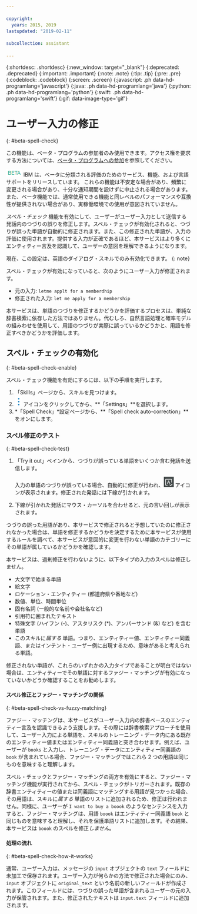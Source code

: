 ```yaml
---

copyright:
  years: 2015, 2019
lastupdated: "2019-02-11"

subcollection: assistant

---
```


{:shortdesc: .shortdesc}
{:new_window: target="_blank"}
{:deprecated: .deprecated}
{:important: .important}
{:note: .note}
{:tip: .tip}
{:pre: .pre}
{:codeblock: .codeblock}
{:screen: .screen}
{:javascript: .ph data-hd-programlang='javascript'}
{:java: .ph data-hd-programlang='java'}
{:python: .ph data-hd-programlang='python'}
{:swift: .ph data-hd-programlang='swift'}
{:gif: data-image-type='gif'}

# ユーザー入力の修正
{: #beta-spell-check}

この機能は、ベータ・プログラムの参加者のみ使用できます。アクセス権を要求する方法については、[ベータ・プログラムへの参加](/docs/services/assistant?topic=assistant-feedback#feedback-beta)を参照してください。

![ベータ](images/beta.png) IBM は、ベータに分類される評価のためのサービス、機能、および言語サポートをリリースしています。 これらの機能は不安定な場合があり、頻繁に変更される場合があり、十分な通知期間を設けずに中止される場合があります。 また、ベータ機能では、通常使用できる機能と同レベルのパフォーマンスや互換性が提供されない場合があり、実稼働環境での使用が意図されていません。

*スペル・チェック* 機能を有効にして、ユーザーがユーザー入力として送信する発話内のつづりの誤りを修正します。スペル・チェックが有効化されると、つづりが誤った単語が自動的に修正されます。また、この修正された単語が、入力の評価に使用されます。提供する入力が正確であるほど、本サービスはより多くにエンティティー言及を認識して、ユーザーの意図を理解できるようになります。

現在、この設定は、英語のダイアログ・スキルでのみ有効化できます。
{: note}

スペル・チェックが有効になっていると、次のようにユーザー入力が修正されます。

- 元の入力: `letme applt for a memberdhip`
- 修正された入力: `let me apply for a membership`

本サービスは、単語のつづりを修正するかどうかを評価するプロセスは、単純な辞書検索に依存した方法ではありません。代むしろ、自然言語処理と確率モデルの組みわせを使用して、用語のつづりが実際に誤っているかどうかと、用語を修正すべきかどうかを評価します。

## スペル・チェックの有効化
{: #beta-spell-check-enable}

スペル・チェック機能を有効にするには、以下の手順を実行します。

1.  「Skills」ページから、スキルを見つけます。
1.  ![オプション・リストのオープンとクローズ](images/kabob-beta.png) アイコンをクリックしてから、**「Settings」**を選択します。
1.  *「Spell Check」*設定ページから、**「Spell check auto-correction」**をオンにします。

### スペル修正のテスト
{: #beta-spell-check-test}

1.  「Try it out」ペインから、つづりが誤っている単語をいくつか含む発話を送信します。

    入力の単語のつづりが誤っている場合、自動的に修正が行われ、![自動修正](images/auto-correct.png) アイコンが表示されます。修正された発話には下線が引かれます。
1.  下線が引かれた発話にマウス・カーソルを合わせると、元の言い回しが表示されます。

つづりの誤った用語があり、本サービスで修正されると予想していたのに修正されなかった場合は、単語を修正するかどうかを決定するために本サービスが使用するルールを調べて、本サービスが意図的に変更を行わない単語のカテゴリーにその単語が属しているかどうかを確認します。

本サービスは、過剰修正を行わないように、以下タイプの入力のスペルは修正しません。

- 大文字で始まる単語
- 絵文字
- ロケーション・エンティティー (都道府県や番地など)
- 数値、単位、時間単位
- 固有名詞 (一般的な名前や会社名など)
- 引用符に囲まれたテキスト
- 特殊文字 (ハイフン (-)、アスタリスク (*)、アンパーサンド (&) など) を含む単語
- このスキルに*属する* 単語。つまり、エンティティー値、エンティティー同義語、またはインテント・ユーザー例に出現するため、意味があると考えられる単語。

修正されない単語が、これらのいずれかの入力タイプであることが明白ではない場合は、エンティティーでその単語に対するファジー・マッチングが有効になっていないかどうか確認することをお勧めします。

#### スペル修正とファジー・マッチングの関係
{: #beta-spell-check-vs-fuzzy-matching}

ファジー・マッチングは、本サービスがユーザー入力内の辞書ベースのエンティティー言及を認識できるよう支援します。その際には辞書検索アプローチを使用して、ユーザー入力による単語を、スキルのトレーニング・データ内にある既存のエンティティー値またはエンティティー同義語と突き合わせます。例えば、ユーザーが `books` と入力し、トレーニング・データにエンティティー同義語の `book` が含まれている場合、ファジー・マッチングではこれら 2 つの用語は同じものを意味すると理解します。

スペル・チェックとファジー・マッチングの両方を有効にすると、ファジー・マッチング機能が実行されてから、スペル・チェックがトリガーされます。既存の辞書エンティティーの値または同義語にマッチングする用語が見つかった場合、その用語は、スキルに*属する* 単語のリストに追加されるため、修正は行われません。同様に、ユーザーが `I want to buy a boook` のようなセンテンスを入力すると、ファジー・マッチングは、用語 `boook` はエンティティー同義語 `book` と同じものを意味すると理解し、それを保護単語リストに追加します。その結果、本サービスは `boook` のスペルを修正*しません*。

#### 処理の流れ
{: #beta-spell-check-how-it-works}

通常、ユーザー入力は、メッセージの `input` オブジェクトの `text` フィールドに未加工で保存されます。ユーザー入力が何らかの方法で修正された場合にのみ、`input` オブジェクトに `original_text` という名前の新しいフィールドが作成されます。このフィールドには、つづりの誤った単語が含まれるユーザーの元の入力が保管されます。また、修正されたテキストは `input.text` フィールドに追加されます。
